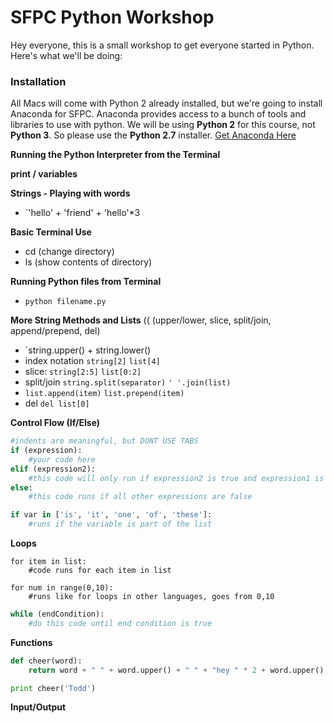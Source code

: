 # SFPC Python Workshop
Hey everyone, this is a small workshop to get everyone started in Python. Here's what we'll be doing:

### Installation
All Macs will come with Python 2 already installed, but we're going to install Anaconda for SFPC. Anaconda provides access to a bunch of tools and libraries to use with python.
We will be using **Python 2** for this course, not **Python 3**. So please use the **Python 2.7** installer.
[Get Anaconda Here](https://www.anaconda.com/download/)

**Running the Python Interpreter from the Terminal**

**print / variables**

**Strings - Playing with words**
- `'hello' + 'friend' + 'hello'*3

**Basic Terminal Use**
- cd (change directory)
- ls (show contents of directory)

**Running Python files from Terminal**
- `python filename.py`

**More String Methods and Lists** (( (upper/lower, slice, split/join, append/prepend, del)
- `string.upper() + string.lower()
- index notation `string[2]` `list[4]`
- slice: `string[2:5]` `list[0:2]`
- split/join `string.split(separator)` `' '.join(list)`
- `list.append(item)` `list.prepend(item)`
- del `del list[0]`

**Control Flow (If/Else)**
```python
#indents are meaningful, but DONT USE TABS
if (expression):
    #your code here
elif (expression2):
    #this code will only run if expression2 is true and expression1 is false
else:
    #this code runs if all other expressions are false
```
```python
if var in ['is', 'it', 'one', 'of', 'these']:
    #runs if the variable is part of the list
```

**Loops**
```ptyhon
for item in list:
    #code runs for each item in list

for num in range(0,10):
    #runs like for loops in other languages, goes from 0,10
```

```python
while (endCondition):
    #do this code until end condition is true
```

**Functions**
```python
def cheer(word):
    return word + " " + word.upper() + " " + "hey " * 2 + word.upper()

print cheer('Todd')
```

**Input/Output**

